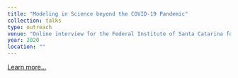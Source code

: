 ```yaml
---
title: "Modeling in Science beyond the COVID-19 Pandemic"
collection: talks
type: outreach
venue: "Online interview for the Federal Institute of Santa Catarina for Science, Technology and Education, Brazil. See more in url, https://bit.ly/entrevistas-palestras"
year: 2020
location: ""
---
```


<a href="https://bit.ly/entrevistas-palestras" target="_blank">Learn more...</a>